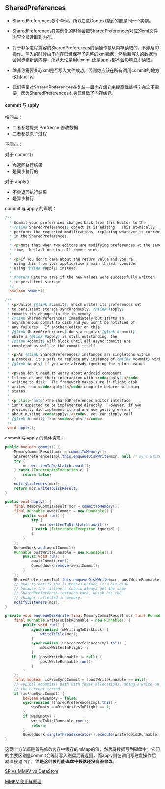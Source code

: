 ## SharedPreferences

- SharedPreferences是个单例，所以任意Context拿到的都是同一个实例。

- SharedPreferences在实例化的时候会把SharedPreferences对应的xml文件内容全部读取到内存。

- 对于非多进程兼容的SharedPreferences的读操作是从内存读取的，不涉及IO操作。写入的时候由于内存已经保存了完整的xml数据，然后新写入的数据也会同步更新到内存，所以无论是用commit还是apply都不会影响立即读取。

- 除非你需要关心xml是否写入文件成功，否则你应该在所有调用commit的地方改用apply。

- 我们需要对SharedPreferences在包装一层内存缓存来提高性能吗？完全不需要，因为SharedPreferences本身已经做了内存缓存。

#### commit 与 apply

相同点：

- 二者都是提交 Prefrence 修改数据
- 二者都是原子过程

不同点：

对于 commit()

- 会返回执行结果
- 是同步执行的

对于 apply()

- 不会返回执行结果
- 是异步执行

commit 与 apply 的声明：

```java
/**
  * Commit your preferences changes back from this Editor to the
  * {@link SharedPreferences} object it is editing.  This atomically
  * performs the requested modifications, replacing whatever is currently
  * in the SharedPreferences.
  *
  * <p>Note that when two editors are modifying preferences at the same
  * time, the last one to call commit wins.
  *
  * <p>If you don't care about the return value and you're
  * using this from your application's main thread, consider
  * using {@link #apply} instead.
  *
  * @return Returns true if the new values were successfully written
  * to persistent storage.
  */
  boolean commit();

/**
 * <p>Unlike {@link #commit}, which writes its preferences out
 * to persistent storage synchronously, {@link #apply}
 * commits its changes to the in-memory
 * {@link SharedPreferences} immediately but starts an
 * asynchronous commit to disk and you won't be notified of
 * any failures.  If another editor on this
 * {@link SharedPreferences} does a regular {@link #commit}
 * while a {@link #apply} is still outstanding, the
 * {@link #commit} will block until all async commits are
 * completed as well as the commit itself.
 *
 * <p>As {@link SharedPreferences} instances are singletons within
 * a process, it's safe to replace any instance of {@link #commit} with
 * {@link #apply} if you were already ignoring the return value.
 *
 * <p>You don't need to worry about Android component
 * lifecycles and their interaction with <code>apply()</code>
 * writing to disk.  The framework makes sure in-flight disk
 * writes from <code>apply()</code> complete before switching
 * states.
 *
 * <p class='note'>The SharedPreferences.Editor interface
 * isn't expected to be implemented directly.  However, if you
 * previously did implement it and are now getting errors
 * about missing <code>apply()</code>, you can simply call
 * {@link #commit} from <code>apply()</code>.
 */
 void apply();
```

commit 与 apply 的具体实现：

```java
public boolean commit() {
    MemoryCommitResult mcr = commitToMemory();
    SharedPreferencesImpl.this.enqueueDiskWrite(mcr, null /* sync write on this thread okay */);
    try {
        mcr.writtenToDiskLatch.await();
    } catch (InterruptedException e) {
        return false;
    }
    notifyListeners(mcr);
    return mcr.writeToDiskResult;
}

public void apply() {
    final MemoryCommitResult mcr = commitToMemory();
    final Runnable awaitCommit = new Runnable() {
        public void run() {
            try {
                mcr.writtenToDiskLatch.await();
            } catch (InterruptedException ignored) {
            }
        }
    };
    QueuedWork.add(awaitCommit);
    Runnable postWriteRunnable = new Runnable() {
        public void run() {
            awaitCommit.run();
            QueuedWork.remove(awaitCommit);
        }
    };
    SharedPreferencesImpl.this.enqueueDiskWrite(mcr, postWriteRunnable);
    // Okay to notify the listeners before it's hit disk
    // because the listeners should always get the same
    // SharedPreferences instance back, which has the
    // changes reflected in memory.
    notifyListeners(mcr);
}

private void enqueueDiskWrite(final MemoryCommitResult mcr,final Runnable postWriteRunnable) {
    final Runnable writeToDiskRunnable = new Runnable() {
        public void run() {
            synchronized (mWritingToDiskLock) {
                writeToFile(mcr);
            }
            synchronized (SharedPreferencesImpl.this) {
                mDiskWritesInFlight--;
            }
            if (postWriteRunnable != null) {
                postWriteRunnable.run();
            }
        }
    };
    final boolean isFromSyncCommit = (postWriteRunnable == null);
    // Typical #commit() path with fewer allocations, doing a write on
    // the current thread.
    if (isFromSyncCommit) {
        boolean wasEmpty = false;
        synchronized (SharedPreferencesImpl.this) {
            wasEmpty = mDiskWritesInFlight == 1;
        }
        if (wasEmpty) {
            writeToDiskRunnable.run();
            return;
        }
		QueuedWork.singleThreadExecutor().execute(writeToDiskRunnable);
}
```

这两个方法都是首先修改内存中缓存的mMap的值，然后将数据写到磁盘中。它们的主要区别是commit会等待写入磁盘后再返回，而apply则在调用写磁盘操作后就直接返回了，**但是这时候可能磁盘中数据还没有被修改。**



[SP vs MMKV vs DataStore](https://www.jianshu.com/p/e2113f501cf9)

[MMKV 使用与原理](https://www.jianshu.com/p/13b889028326)